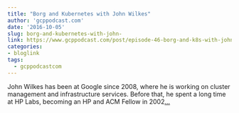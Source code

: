 ```yaml
---
title: "Borg and Kubernetes with John Wilkes"
author: 'gcppodcast.com'
date: '2016-10-05'
slug: borg-and-kubernetes-with-john-
link: https://www.gcppodcast.com/post/episode-46-borg-and-k8s-with-john-wilkes/
categories:
- bloglink
tags:
  - gcppodcastcom
---
```


John Wilkes has been at Google since 2008, where he is working on cluster management and infrastructure services. Before that, he spent a long time at HP Labs, becoming an HP and ACM Fellow in 2002[... <i class="fas fa-external-link-alt"></i>](https://www.gcppodcast.com/post/episode-46-borg-and-k8s-with-john-wilkes/)

